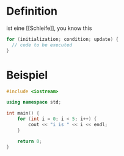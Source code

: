 # Definition
ist eine [[Schleife]], you know this
```c++
for (initialization; condition; update) {
  // code to be executed
}
```
# Beispiel
```c++
#include <iostream>

using namespace std;

int main() {
    for (int i = 0; i < 5; i++) {
        cout << "i is " << i << endl;
    }

    return 0;
}
```
